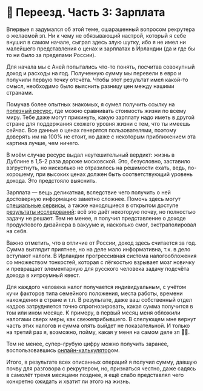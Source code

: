 # 💸  Переезд. Часть 3: Зарплата

Впервые я задумался об этой теме, ошарашенный вопросом рекрутера о желаемой зп. Ни к чему не обязывающий настрой, который я себе внушил в самом начале, сыграл здесь злую шутку, ибо я не имел ни малейшего представления о ценах и зарплатах в Ирландии (да и где бы то ни было за пределами России).

Для начала мы с Аней попытались что-то понять, посчитав совокупный доход и расходы на год. Полученную сумму мы перевели в евро и получили первую точку отсчёта. Чтобы этот результат имел какой-то смысл, необходимо было выяснить разницу цен между нашими странами. 

Помучав более опытных знакомых, я сумел получить ссылку на [полезный ресурс](https://www.numbeo.com/cost-of-living/compare_cities.jsp?country1=Russia&country2=Ireland&city1=Moscow&city2=Dublin), где можно сравнивать стоимость жизни по всему миру. Тебе даже могут прикинуть, какую зарплату надо иметь в другой стране для поддержания схожего уровня жизни с тем, что ты имеешь сейчас. Все данные о ценах генерятся пользователями, поэтому доверять им на 100% не стоит, но даже с некоторым приближением эта картина лучше, чем ничего.

В моём случае ресурс выдал неутешительный вердикт: жизнь в Дублине в 1,5-2 раза дороже московской. Это, безусловно, заставило взгрустнуть, но нисколько не отразилось на решимости ехать, ведь, по-хорошему, при высоких ценах должен быть соответствующий уровень дохода. Это предстояло выяснить.

Зарплата — вещь деликатная, вследствие чего получить о ней достоверную информацию заметно сложнее. Помочь здесь могут [специальные сервисы](https://www.payscale.com/index/IE/Job), а также находящиеся в открытом доступе [результаты исследований](https://www.hays.ie/cs/groups/hays_common/@ie/@content/documents/webassets/hays_1867308.pdf): всё это даёт некоторую почву, но полностью задачу не решает.  Тем не менее, я получил представление о доходе продуктового дизайнера в вакууме и, насколько смог, экстраполировал на себя.

Важно отметить, что в отличие от России, доход здесь считается за год. Сумма выглядит приятнее, но на деле мало информативна, т.к. в дело вступают налоги. В Ирландии прогрессивная система налогообложения со множеством тонкостей, которая с лёгкостью взрывает мозг новичку и превращает элементарную для русского человека задачу подсчёта дохода в хитроумный квест. 

Для каждого человека налог получается индивидуальным, с учётом кучи факторов типа семейного положения, места работы, времени нахождения в стране и т.п. В результате, даже ваш собственный отдел кадров затрудняется точно спрогнозировать, какая сумма получится в том или ином месяце. К примеру, в первый месяц меня обложили налогами сверх меры, как свежеприбывшего. В слелующем мне вернут часть этих налогов и сумма опять выйдет не показательной. И только на третий раз я, возможно, пойму, какая у меня на самом деле зп 🤷‍♂️.

Тем не менее, супер-грубую цифру можно получить заранее, воспользовавшись [онлайн-калькулятор](https://ie.thesalarycalculator.co.uk/m/)ом.

Итого, в результате всех описанных операций я получил сумму, давшую почву для разговора с рекрутером, но, признаться честно, даже садясь в самолёт тремя месяцами позднее, я ещё слабо представлял чего конкретно ожидать и хватит ли этого на жизнь.